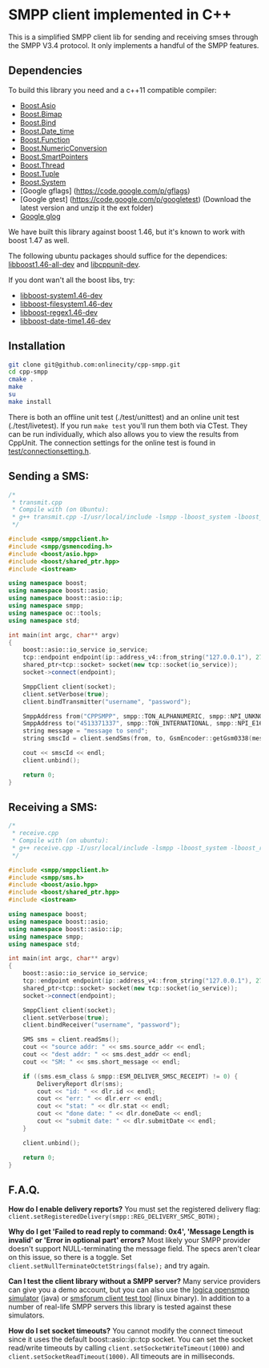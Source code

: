 SMPP client implemented in C++
=

This is a simplified SMPP client lib for sending and receiving smses through the SMPP V3.4 protocol.
It only implements a handful of the SMPP features.

Dependencies
----
To build this library you need and a c++11 compatible compiler:

 - [Boost.Asio](http://www.boost.org/doc/libs/1_47_0/doc/html/boost_asio.html)
 - [Boost.Bimap](http://www.boost.org/doc/libs/1_47_0/libs/bimap/doc/html/index.html)
 - [Boost.Bind](http://www.boost.org/doc/libs/1_47_0/libs/bind/bind.html)
 - [Boost.Date_time](http://www.boost.org/doc/libs/1_47_0/doc/html/date_time.html)
 - [Boost.Function](http://www.boost.org/doc/libs/1_47_0/doc/html/function.html)
 - [Boost.NumericConversion](http://www.boost.org/doc/libs/1_47_0/libs/numeric/conversion/doc/html/index.html)
 - [Boost.SmartPointers](http://www.boost.org/doc/libs/1_47_0/libs/smart_ptr/smart_ptr.htm)
 - [Boost.Thread](http://www.boost.org/doc/libs/1_47_0/doc/html/thread.html)
 - [Boost.Tuple](http://www.boost.org/doc/libs/1_47_0/libs/tuple/doc/tuple_users_guide.html)
 - [Boost.System](http://www.boost.org/doc/libs/1_47_0/libs/system/doc/index.html)
 - [Google gflags] (https://code.google.com/p/gflags)
 - [Google gtest] (https://code.google.com/p/googletest) (Download the latest version and unzip it the ext folder)
 - [Google glog](https://code.google.com/p/google-glog)

We have built this library against boost 1.46, but it's known to work with boost 1.47 as well.

The following ubuntu packages should suffice for the dependices: [libboost1.46-all-dev](http://packages.ubuntu.com/oneiric/libboost1.46-all-dev) and [libcppunit-dev](http://packages.ubuntu.com/oneiric/libcppunit-dev).

If you dont wan't all the boost libs, try:

 - [libboost-system1.46-dev](http://packages.ubuntu.com/oneiric/libboost-system1.46-dev)
 - [libboost-filesystem1.46-dev](http://packages.ubuntu.com/oneiric/libboost-filesystem1.46-dev)
 - [libboost-regex1.46-dev](http://packages.ubuntu.com/oneiric/libboost-regex1.46-dev)
 - [libboost-date-time1.46-dev](http://packages.ubuntu.com/oneiric/libboost-date-time1.46-dev)

Installation
----
``` sh
git clone git@github.com:onlinecity/cpp-smpp.git
cd cpp-smpp
cmake .
make
su
make install
```

There is both an offline unit test (./test/unittest) and an online unit test (./test/livetest). If you run ```make test``` you'll run them both via CTest. They can be run individually, which also allows you to view the results from CppUnit. The connection settings for the online test is found in [test/connectionsetting.h](https://github.com/onlinecity/cpp-smpp/blob/master/test/connectionsetting.h).

Sending a SMS:
----

``` c++
/*
 * transmit.cpp
 * Compile with (on Ubuntu):
 * g++ transmit.cpp -I/usr/local/include -lsmpp -lboost_system -lboost_regex -lboost_date_time
 */

#include <smpp/smppclient.h>
#include <smpp/gsmencoding.h>
#include <boost/asio.hpp>
#include <boost/shared_ptr.hpp>
#include <iostream>

using namespace boost;
using namespace boost::asio;
using namespace boost::asio::ip;
using namespace smpp;
using namespace oc::tools;
using namespace std;

int main(int argc, char** argv)
{
	boost::asio::io_service io_service;
	tcp::endpoint endpoint(ip::address_v4::from_string("127.0.0.1"), 2775);
	shared_ptr<tcp::socket> socket(new tcp::socket(io_service));
	socket->connect(endpoint);

	SmppClient client(socket);
	client.setVerbose(true);
	client.bindTransmitter("username", "password");

	SmppAddress from("CPPSMPP", smpp::TON_ALPHANUMERIC, smpp::NPI_UNKNOWN);
	SmppAddress to("4513371337", smpp::TON_INTERNATIONAL, smpp::NPI_E164);
	string message = "message to send";
	string smscId = client.sendSms(from, to, GsmEncoder::getGsm0338(message));

	cout << smscId << endl;
	client.unbind();

	return 0;
}
```

Receiving a SMS:
----

``` c++
/*
 * receive.cpp
 * Compile with (on ubuntu):
 * g++ receive.cpp -I/usr/local/include -lsmpp -lboost_system -lboost_regex -lboost_date_time
 */

#include <smpp/smppclient.h>
#include <smpp/sms.h>
#include <boost/asio.hpp>
#include <boost/shared_ptr.hpp>
#include <iostream>

using namespace boost;
using namespace boost::asio;
using namespace boost::asio::ip;
using namespace smpp;
using namespace std;

int main(int argc, char** argv)
{
	boost::asio::io_service io_service;
	tcp::endpoint endpoint(ip::address_v4::from_string("127.0.0.1"), 2775);
	shared_ptr<tcp::socket> socket(new tcp::socket(io_service));
	socket->connect(endpoint);

	SmppClient client(socket);
	client.setVerbose(true);
	client.bindReceiver("username", "password");

	SMS sms = client.readSms();
	cout << "source addr: " << sms.source_addr << endl;
	cout << "dest addr: " << sms.dest_addr << endl;
	cout << "SM: " << sms.short_message << endl;

	if ((sms.esm_class & smpp::ESM_DELIVER_SMSC_RECEIPT) != 0) {
		DeliveryReport dlr(sms);
		cout << "id: " << dlr.id << endl;
		cout << "err: " << dlr.err << endl;
		cout << "stat: " << dlr.stat << endl;
		cout << "done date: " << dlr.doneDate << endl;
		cout << "submit date: " << dlr.submitDate << endl;
	}

	client.unbind();

	return 0;
}
```

F.A.Q.
----

**How do I enable delivery reports?**
You must set the registered delivery flag: ```client.setRegisteredDelivery(smpp::REG_DELIVERY_SMSC_BOTH);```

**Why do I get 'Failed to read reply to command: 0x4', 'Message Length is invalid' or 'Error in optional part' errors?**
Most likely your SMPP provider doesn't support NULL-terminating the message field. The specs aren't clear on this issue, so there is a toggle. Set ```client.setNullTerminateOctetStrings(false);``` and try again.

**Can I test the client library without a SMPP server?**
Many service providers can give you a demo account, but you can also use the [logica opensmpp simulator](http://opensmpp.logica.com/CommonPart/Introduction/Introduction.htm#simulator) (java) or [smsforum client test tool](http://www.smsforum.net/sctt_v1.0.Linux.tar.gz) (linux binary). In addition to a number of real-life SMPP servers this library is tested against these simulators.

**How do I set socket timeouts?**
You cannot modify the connect timeout since it uses the default boost::asio::ip::tcp socket. You can set the socket read/write timeouts by calling ```client.setSocketWriteTimeout(1000)``` and ```client.setSocketReadTimeout(1000)```. All timeouts are in milliseconds.

